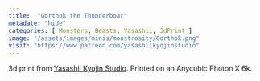 ```yaml
---
title:  "Gorthok the Thunderboar"
metadate: "hide"
categories: [ Monsters, Beasts, Yasashii, 3dPrint ]
image: "/assets/images/minis/monstrosity/Gorthok.png"
visit: "https://www.patreon.com/yasashiikyojinstudio"
---
```

3d print from [Yasashii Kyojin Studio](https://www.patreon.com/yasashiikyojinstudio). 
Printed on an Anycubic Photon X 6k.